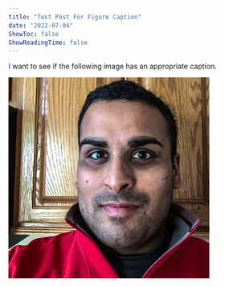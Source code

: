 ```yaml
---
title: "Test Post For Figure Caption"
date: "2022-07-04"
ShowToc: false
ShowReadingTime: false
---
```


I want to see if the following image has an appropriate caption.

![headshot](img/nikpik_400.png "This is a selfie I took of myself.")
